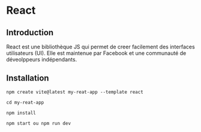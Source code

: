 # React

## Introduction

React est une bibliothèque JS qui permet de creer facilement des interfaces utilisateurs (UI). Elle est maintenue par Facebook et une communauté de déveolppeurs indépendants.

## Installation

```
npm create vite@latest my-reat-app --template react

cd my-reat-app

npm install

npm start ou npm run dev
```